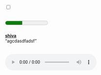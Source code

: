 <!DOCTYPE html shiva>
<html>
<head>
    <title >
        PAGE 1
    </title>
</head>
<body>
    <h1>
    <form name="frm">
        <input type="checkbox"  multiple>
        <br>
        <!-- <input type="image" src="https://shop.w3schools.com/collections/course-catalog/products/html-course" alt="w3 schools"> -->
    </form>
    <meter style="color: rgb(38, 248, 227);" min="0" max="100"  low=59 high="29"  value="40">50%</meter>
    </h1>
    <u><b>shiva</b> </u>
    <br>
    <q>agcdasdfadsf</q>
    <br>
    <br>
    <br>
    <audio controls>
        
     <source src="song.mp3" type="audio/mpeg">your browser doesnot support the audio files

    </audio>
    <br>
    <a href="http://127.0.0.1:5500/INDEX.HTML?n=&shiva=shiva+krishna+">this is for anthoer website</a> 
    <br>
    <br>
    
    <mark>this is mark tag</mark></body>
    <address>

        kakinada<br>
        postal colony<br>

        pincode 533434<br>
        html file<Br>
    </address>
    <details>
        <summary>this is for all trail data</summary>
        this is for all sdkjasdfklj;a sfoasjf 09uosfjksdla ajsfkljas kjasklfjaso fasjfsksjfi sasjf oasjo fjas fss jfklasf ej09 jkjfsdjldjf-
    </details>

    <br>
    <input list="shiva" >
<datalist id="shiva">
    <option value="edge">
        <option  value ="chrome">
        <option value="fire fox">
            <option value="opera">
       



</datalist>

</html>
